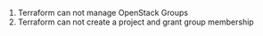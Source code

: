 1.  Terraform can not manage OpenStack Groups
2.  Terraform can not create a project and grant group membership
